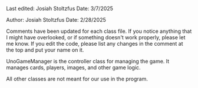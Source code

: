 Last edited: Josiah Stoltzfus
Date: 3/7/2025

Author: Josiah Stoltzfus
Date: 2/28/2025

Comments have been updated for each class file. If you notice anything that I might have overlooked, or if something doesn't work properly, please let me know. If you edit the code,
please list any changes in the comment at the top and put your name on it.

UnoGameManager is the controller class for managing the game. It manages cards, players, images, and other game logic.

All other classes are not meant for our use in the program.


